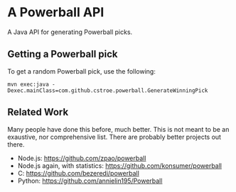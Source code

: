 # A Powerball API

A Java API for generating Powerball picks.

## Getting a Powerball pick

To get a random Powerball pick, use the following:

```
mvn exec:java -Dexec.mainClass=com.github.cstroe.powerball.GenerateWinningPick
```

## Related Work

Many people have done this before, much better.
This is not meant to be an exaustive, nor comprehensive list.
There are probably better projects out there.

* Node.js: https://github.com/zpao/powerball
* Node.js again, with statistics: https://github.com/konsumer/powerball
* C: https://github.com/bezeredi/powerball
* Python: https://github.com/annielin195/Powerball
